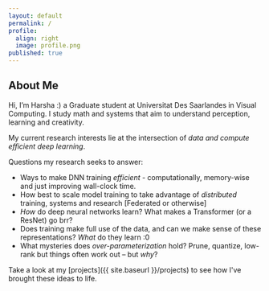 ```yaml
---
layout: default
permalink: /
profile:
  align: right
  image: profile.png
published: true
---
```


## About Me

Hi, I’m Harsha :) a Graduate student at Universitat Des Saarlandes in Visual Computing. I study math and systems that aim to understand perception, learning and creativity.

My current research interests lie at the intersection of *data and compute efficient deep learning*.

Questions my research seeks to answer:

* Ways to make DNN training *efficient* - computationally, memory-wise and just improving wall-clock time.
* How best to scale model training to take advantage of *distributed* training, systems and research [Federated or otherwise]
* *How* do deep neural networks learn? What makes a Transformer (or a ResNet) go brr?
* Does training make full use of the data, and can we make sense of these representations? *What* do they learn :0
* What mysteries does *over-parameterization* hold? Prune, quantize, low-rank but things often work out – but *why*?

Take a look at my [projects]({{ site.baseurl }}/projects) to see how I've brought these ideas to life. 
